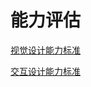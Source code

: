 # 能力评估

[视觉设计能力标准](https://raw.githubusercontent.com/KalmanDesign/gitbook-kalman/main/%E8%A7%86%E8%A7%89%E8%AE%BE%E8%AE%A1%E8%83%BD%E5%8A%9B%E6%A0%87%E5%87%86.xlsx)

[交互设计能力标准](https://raw.githubusercontent.com/KalmanDesign/gitbook-kalman/main/%E4%BA%A4%E4%BA%92%E8%AE%BE%E8%AE%A1%E8%83%BD%E5%8A%9B%E6%A0%87%E5%87%86.xlsx)
